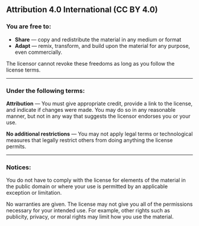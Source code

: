 ## Attribution 4.0 International  (CC BY 4.0)

### You are free to:
- **Share**  — copy and redistribute the material in any medium or format
- **Adapt**  — remix, transform, and build upon the material for any purpose, even commercially.

The licensor cannot revoke these freedoms as long as you follow the license terms.

---

### Under the following terms:
**Attribution** — You must give appropriate credit, provide a link to the license, and indicate if changes were made. You may do so in any reasonable manner, but not in any way that suggests the licensor endorses you or your use.

**No additional restrictions**  — You may not apply legal terms or  technological measures that legally restrict others from doing anything the license permits.

---

### Notices:
You do not have to comply with the license for elements of the material in the public domain or where your use is permitted by an applicable  exception or limitation.

No warranties are given. The license may not give you all of the permissions necessary for your intended use. For example, other rights such as  publicity, privacy, or moral rights may limit how you use the material.
